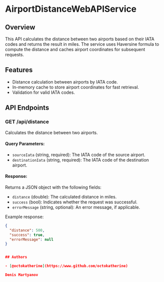 # AirportDistanceWebAPIService

## Overview
This API calculates the distance between two airports based on their IATA codes and returns the result in miles. The service uses Haversine formula to compute the distance and caches airport coordinates for subsequent requests.

## Features
- Distance calculation between airports by IATA code.
- In-memory cache to store airport coordinates for fast retrieval.
- Validation for valid IATA codes.

## API Endpoints

### GET /api/distance
Calculates the distance between two airports.

#### Query Parameters:
- `sourceIata` (string, required): The IATA code of the source airport.
- `destinationIata` (string, required): The IATA code of the destination airport.

#### Response:
Returns a JSON object with the following fields:
- `distance` (double): The calculated distance in miles.
- `success` (bool): Indicates whether the request was successful.
- `errorMessage` (string, optional): An error message, if applicable.

Example response:
```json
{
  "distance": 500,
  "success": true,
  "errorMessage": null
}


## Authors

- [@octokatherine](https://www.github.com/octokatherine)

Denis Martyanov